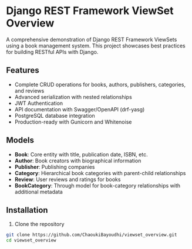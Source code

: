 # Django REST Framework ViewSet Overview

A comprehensive demonstration of Django REST Framework ViewSets using a book management system. This project showcases best practices for building RESTful APIs with Django.

## Features

- Complete CRUD operations for books, authors, publishers, categories, and reviews
- Advanced serialization with nested relationships
- JWT Authentication
- API documentation with Swagger/OpenAPI (drf-yasg)
- PostgreSQL database integration
- Production-ready with Gunicorn and Whitenoise

## Models

- **Book**: Core entity with title, publication date, ISBN, etc.
- **Author**: Book creators with biographical information
- **Publisher**: Publishing companies
- **Category**: Hierarchical book categories with parent-child relationships
- **Review**: User reviews and ratings for books
- **BookCategory**: Through model for book-category relationships with additional metadata

## Installation

1. Clone the repository
```bash
git clone https://github.com/ChaoukiBayoudhi/viewset_overview.git
cd viewset_overview